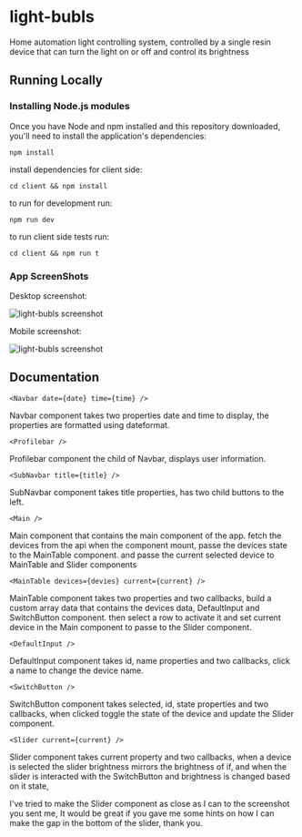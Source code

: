 # light-bubls

Home automation light controlling system, controlled by a single resin device that can turn the light on or off and control its brightness

## Running Locally

### Installing Node.js modules

Once you have Node and npm installed and this repository downloaded, you'll need
to install the application's dependencies:

    npm install

install dependencies for client side:

    cd client && npm install

to run for development run:
	
	npm run dev

to run client side tests run:

	cd client && npm run t

### App ScreenShots

Desktop screenshot:
	
![light-bubls screenshot](../master/desktop.png)

Mobile screenshot:
	
![light-bubls screenshot](../master/mobile.png)

## Documentation

	<Navbar date={date} time={time} />

Navbar component takes two properties date and time to display, the properties are formatted using dateformat.

	<Profilebar />

Profilebar component the child of Navbar, displays user information.

	<SubNavbar title={title} />

SubNavbar component takes title properties, has two child buttons to the left.

	<Main />

Main component that contains the main component of the app.
fetch the devices from the api when the component mount,
passe the devices state to the MainTable component.
and passe the current selected device to MainTable and Slider components

	<MainTable devices={devies} current={current} />

MainTable component takes two properties and two callbacks,
build a custom array data that contains the devices data, DefaultInput and SwitchButton component. then select a row to activate it and set current device in the Main component to passe to the Slider component.

	<DefaultInput />

DefaultInput component takes id, name properties and two callbacks,
click a name to change the device name.

	<SwitchButton />

SwitchButton component takes selected, id, state properties and two callbacks,
when clicked toggle the state of the device and update the Slider component.

	<Slider current={current} />

Slider component takes current property and two callbacks,
when a device is selected the slider brightness mirrors the brightness
of if, and when the slider is interacted with the SwitchButton and brightness
is changed based on it state,

I've tried to make the Slider component as close as  I can to the screenshot you sent me, It would be great if you gave me some hints on how I can make the gap in the bottom of the slider, thank you.
